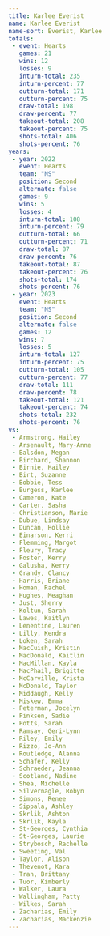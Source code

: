 ```yaml
---
title: Karlee Everist
name: Karlee Everist
name-sort: Everist, Karlee
totals:
 - event: Hearts
   games: 21
   wins: 12
   losses: 9
   inturn-total: 235
   inturn-percent: 77
   outturn-total: 171
   outturn-percent: 75
   draw-total: 198
   draw-percent: 77
   takeout-total: 208
   takeout-percent: 75
   shots-total: 406
   shots-percent: 76
years:
 - year: 2022
   event: Hearts
   team: "NS"
   position: Second
   alternate: false
   games: 9
   wins: 5
   losses: 4
   inturn-total: 108
   inturn-percent: 79
   outturn-total: 66
   outturn-percent: 71
   draw-total: 87
   draw-percent: 76
   takeout-total: 87
   takeout-percent: 76
   shots-total: 174
   shots-percent: 76
 - year: 2023
   event: Hearts
   team: "NS"
   position: Second
   alternate: false
   games: 12
   wins: 7
   losses: 5
   inturn-total: 127
   inturn-percent: 75
   outturn-total: 105
   outturn-percent: 77
   draw-total: 111
   draw-percent: 78
   takeout-total: 121
   takeout-percent: 74
   shots-total: 232
   shots-percent: 76
vs:
 - Armstrong, Hailey
 - Arsenault, Mary-Anne
 - Balsdon, Megan
 - Birchard, Shannon
 - Birnie, Hailey
 - Birt, Suzanne
 - Bobbie, Tess
 - Burgess, Karlee
 - Cameron, Kate
 - Carter, Sasha
 - Christianson, Marie
 - Dubue, Lindsay
 - Duncan, Hollie
 - Einarson, Kerri
 - Flemming, Margot
 - Fleury, Tracy
 - Foster, Kerry
 - Galusha, Kerry
 - Grandy, Clancy
 - Harris, Briane
 - Homan, Rachel
 - Hughes, Meaghan
 - Just, Sherry
 - Koltun, Sarah
 - Lawes, Kaitlyn
 - Lenentine, Lauren
 - Lilly, Kendra
 - Loken, Sarah
 - MacCuish, Kristin
 - MacDonald, Kaitlin
 - MacMillan, Kayla
 - MacPhail, Brigitte
 - McCarville, Krista
 - McDonald, Taylor
 - Middaugh, Kelly
 - Miskew, Emma
 - Peterman, Jocelyn
 - Pinksen, Sadie
 - Potts, Sarah
 - Ramsay, Geri-Lynn
 - Riley, Emily
 - Rizzo, Jo-Ann
 - Routledge, Alanna
 - Schafer, Kelly
 - Schraeder, Jeanna
 - Scotland, Nadine
 - Shea, Michelle
 - Silvernagle, Robyn
 - Simons, Renee
 - Sippala, Ashley
 - Skrlik, Ashton
 - Skrlik, Kayla
 - St-Georges, Cynthia
 - St-Georges, Laurie
 - Strybosch, Rachelle
 - Sweeting, Val
 - Taylor, Alison
 - Thevenot, Kara
 - Tran, Brittany
 - Tuor, Kimberly
 - Walker, Laura
 - Wallingham, Patty
 - Wilkes, Sarah
 - Zacharias, Emily
 - Zacharias, Mackenzie
---
```

